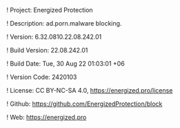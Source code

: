 ! Project: Energized Protection

! Description: ad.porn.malware blocking.

! Version: 6.32.0810.22.08.242.01

! Build Version: 22.08.242.01

! Build Date: Tue, 30 Aug 22 01:03:01 +06

! Version Code: 2420103

! License: CC BY-NC-SA 4.0, https://energized.pro/license

! Github: https://github.com/EnergizedProtection/block

! Web: https://energized.pro

